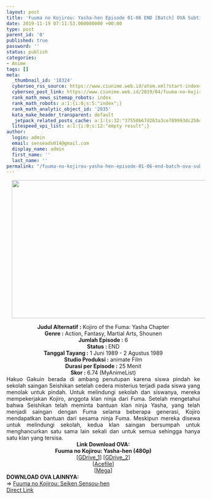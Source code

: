 ```yaml
---
layout: post
title: 'Fuuma no Kojirou: Yasha-hen Episode 01-06 END [Batch] OVA Subtitle Indonesia'
date: 2019-11-19 07:11:53.000000000 +00:00
type: post
parent_id: '0'
published: true
password: ''
status: publish
categories:
- Anime
tags: []
meta:
  _thumbnail_id: '18324'
  cyberseo_rss_source: https://www.ciunime.web.id/atom.xml?start-index=1801&max-results=150
  cyberseo_post_link: https://www.ciunime.web.id/2019/04/fuuma-no-kojirou-yasha-hen-episode-01.html
  rank_math_news_sitemap_robots: index
  rank_math_robots: a:1:{i:0;s:5:"index";}
  rank_math_analytic_object_id: '2835'
  kata_make_header_transparent: default
  _jetpack_related_posts_cache: a:1:{s:32:"37550b67d263a3ce789993dc25046c5f";a:2:{s:7:"expires";i:1652835356;s:7:"payload";a:0:{}}}
  litespeed_vpi_list: a:1:{i:0;s:12:"empty result";}
author:
  login: admin
  email: senseads014@gmail.com
  display_name: admin
  first_name: ''
  last_name: ''
permalink: "/fuuma-no-kojirou-yasha-hen-episode-01-06-end-batch-ova-subtitle-indonesia/"
---
```

<div class="separator" style="clear: both; text-align: center;"><a href="https://1.bp.blogspot.com/-KWbShRU-qrM/XLRuzfQzqDI/AAAAAAAAQhY/yDhZeQAR8gcZhJSp9tnWINq_XEGHVjoqgCLcBGAs/s1600/Fuuma%2Bno%2BKojirou%2B-%2BYasha-hen.jpg" imageanchor="1" style="margin-left: 1em; margin-right: 1em;"><img border="0" data-original-height="720" data-original-width="1280" height="360" src="{{ site.baseurl }}/assets/2019/11/Fuuma%2Bno%2BKojirou%2B-%2BYasha-hen.jpg" width="640" /></a></div>
<p>
<div style="text-align: center;"><b>Judul</b><b><b> Alternatif</b> :</b> Kojiro of the Fuma: Yasha Chapter</div>
<div style="text-align: center;"><b><b>Genre :</b></b> Action, Fantasy, Martial Arts, Shounen</div>
<div style="text-align: center;"><b>Jumlah Episode :</b> 6<br /><b>Status :&nbsp;</b>END<br /><b>Tanggal Tayang :</b> 1 Juni 1989 - 2 Agustus 1989<br /><b>Studio Produksi :</b> animate Film<br /><b>Durasi per Episode :</b> 25 Menit</div>
<div style="text-align: center;"><b>Skor :</b> 6.74 (MyAnimeList)</div>
<div style="text-align: center;"></div>
<div style="text-align: justify;">Hakuo Gakuin berada di ambang penutupan karena siswa pindah ke sekolah saingan Seishikan setelah cedera misterius terjadi pada siswa yang menolak untuk pindah. Untuk melindungi sekolah dan siswanya, mereka mempekerjakan Kojiro, anggota klan ninja dari Fuma. Setelah mengetahui bahwa Seishikan telah meminta bantuan klan ninja Yasha, yang telah menjadi saingan dengan Fuma selama beberapa generasi, Kojiro mendapatkan bantuan dari sesama ninja Fuma. Meskipun mereka disewa untuk melindungi sekolah, kedua klan saingan bersumpah untuk menghancurkan satu sama lain sekali dan untuk semua sehingga hanya satu klan yang tersisa.</div>
<div style="text-align: justify;"></div>
<div style="text-align: justify;"></div>
<div style="text-align: center;"><b>Link Download OVA:</b></div>
<div style="text-align: center;"><b>Fuuma no Kojirou: Yasha-hen (480p)</b></div>
<div style="text-align: center;">[<a href="https://drive.google.com/uc?id=15E_6kZZy6oLl5k6TeKixWn9HSI8w2IQJ" target="_blank" rel="noopener">GDrive_1</a>] [<a href="https://drive.google.com/uc?export=download&amp;id=1hb9T68mIEH7ehL7A1C2TEKewZ0xptLln" target="_blank" rel="noopener">GDrive_2</a>]<br />[<a href="https://acefile.co/f/11178610/kusonime-fuuma-no-kojirou-yasha-rar" target="_blank" rel="noopener">Acefile</a>]<br />[<a href="https://mega.nz/#!06AW2RwK!mq8-DVEG-kv23owqiqTFAXoZNWbaZlyXeQ2AOkol_G8" target="_blank" rel="noopener">Mega</a>]
<div style="text-align: left;"></div>
<div style="text-align: left;"></div>
<div style="text-align: left;"><b>DOWNLOAD OVA LAINNYA:</b></div>
<div style="text-align: left;"></div>
<div style="text-align: left;">=&gt;&nbsp;<a href="https://www.ciunime.web.id/2019/04/fuuma-no-kojirou-seiken-sensou-hen.html" target="_blank" rel="noopener">Fuuma no Kojirou: Seiken Sensou-hen</a></div>
<div style="text-align: left;"></div>
</div>
<link rel="stylesheet" href="https://cdnjs.cloudflare.com/ajax/libs/font-awesome/4.7.0/css/font-awesome.min.css" />
<div class="divbtn"> <a href="https://handymansurrender.com/fihup8buzv?key=94550f7ce39444073321dde3b8782f97" class="btn"><i class="fa fa-download"></i> Direct Link</a> </div>
